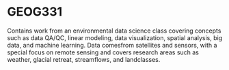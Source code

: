 # GEOG331
Contains work from an environmental data science class covering concepts such as data QA/QC, linear modeling, data visualization, spatial analysis, big data, and machine learning. Data comesfrom satellites and sensors, with a special focus on remote sensing and covers research areas such as weather, glacial retreat, streamflows, and landclasses.
